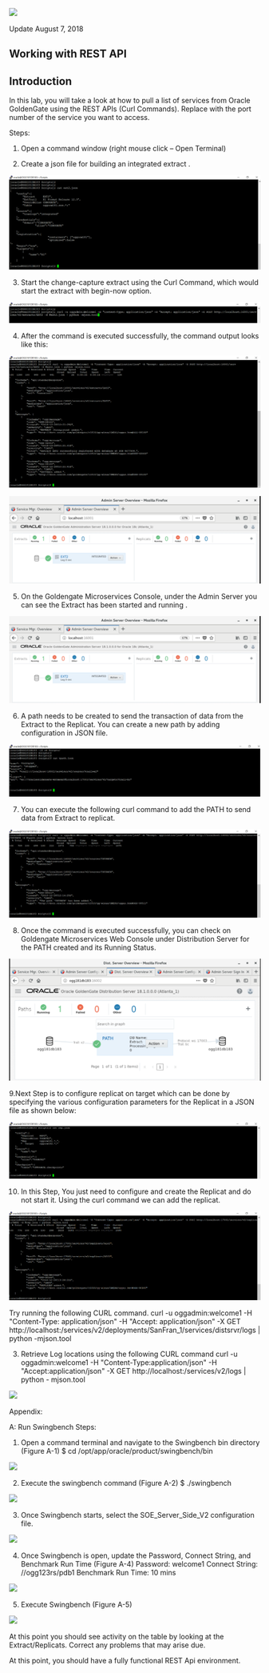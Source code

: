 ![](images/900/Lab900_image100.PNG)

Update August 7, 2018

## Working with REST API
## Introduction

In this lab, you will take a look at how to pull a list of services from Oracle GoldenGate using the REST APIs (Curl Commands). Replace <port> with the port number of the service you want to access.

Steps:
1. Open a command window (right mouse click – Open Terminal)

2. Create a json file for building an integrated   extract .

![](images/2019/extract_add.PNG)

3. Start the change-capture extract using the Curl Command, which would start the extract with begin-now option.

![](images/2019/2.PNG)

4. After the command is executed successfully, the command output looks like this:

![](images/2019/3.PNG)

![](images/2019/4.PNG)

5. On the Goldengate Microservices Console, under the Admin Server you can see the Extract has been started and running .

![](images/2019/4.PNG)

6. A path needs to be  created to send the transaction of data from the Extract to the Replicat. You can create a new path by adding configuration  in JSON file.

![](images/2019/5.PNG)

7. You can execute the following curl command to add the PATH to send data from Extract to replicat.

![](images/2019/6.PNG)

8. Once the command is executed successfully, you can check on Goldengate Microservices Web Console under Distribution Server for the PATH created  and its Running Status.

![](images/2019/7.PNG)

9.Next Step is to configure replicat on target which can be done by specifying the various configuration parameters for the Replicat in a JSON file as shown below:

![](images/2019/8.PNG)

10. In this Step, You just need to configure and create the Replicat and do not start it. Using the curl command we can add the replicat.

![](images/2019/9.PNG)








Try running the following CURL command.
curl -u oggadmin:welcome1 -H "Content-Type: application/json" -H "Accept:
application/json" -X GET
http://localhost:<port>/services/v2/deployments/SanFran_1/services/distsrvr/logs |
python -mjson.tool

3. Retrieve Log locations using the following CURL command
curl -u oggadmin:welcome1 -H "Content-Type:application/json" -H
"Accept:application/json" -X GET http://localhost:<port>/services/v2/logs | python - mjson.tool

![](images/800/Lab800_image101.png)

Appendix:

A: Run Swingbench
Steps:
1. Open a command terminal and navigate to the Swingbench bin directory (Figure A-1)
$ cd /opt/app/oracle/product/swingbench/bin


![](images/900/Lab900_image102.png)


2. Execute the swingbench command (Figure A-2)
$ ./swingbench

![](images/900/Lab900_image103.png)

3. Once Swingbench starts, select the SOE_Server_Side_V2 configuration file.

![](images/900/Lab900_image104.png)

4. Once Swingbench is open, update the Password, Connect String, and Benchmark Run
Time (Figure A-4)
Password: welcome1
Connect String: //ogg123rs/pdb1
Benchmark Run Time: 10 mins

![](images/900/Lab900_image105.png)

5. Execute Swingbench (Figure A-5)

![](images/900/Lab900_image106.png)

At this point you should see activity on the table by looking at the Extract/Replicats.
Correct any problems that may arise due.

At this point, you should have a fully functional REST Api environment. 
